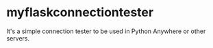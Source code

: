 # myflaskconnectiontester
It's a simple connection tester to be used in Python Anywhere or other servers.
